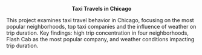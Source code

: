 <p align="center"><b>Taxi Travels in Chicago</b></p>

This project examines taxi travel behavior in Chicago, focusing on the most popular neighborhoods, top taxi companies and the influence of weather on trip duration. Key findings: high trip concentration in four neighborhoods, Flash Cab as the most popular company, and weather conditions impacting trip duration.
